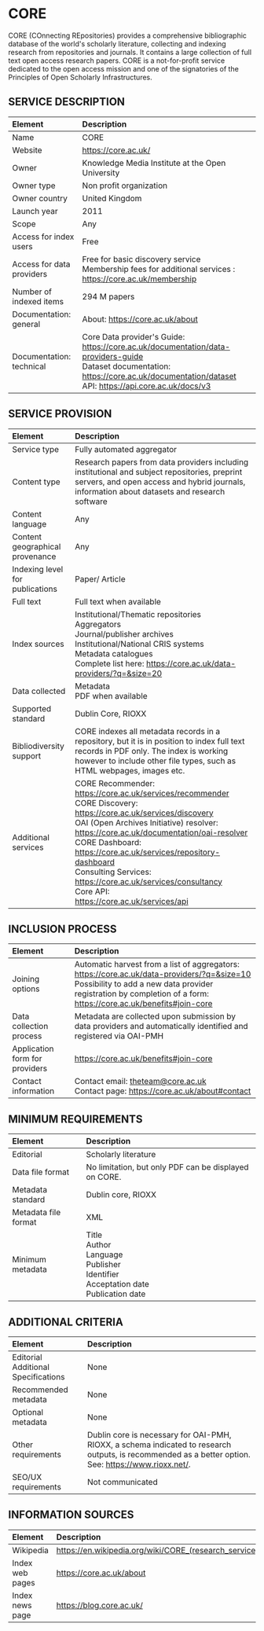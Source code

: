 # CORE

CORE (COnnecting REpositories) provides a comprehensive bibliographic database of the world's scholarly literature, collecting and indexing research from repositories and journals. It contains a large collection of full text open access research papers. CORE is a not-for-profit service dedicated to the open access mission and one of the signatories of the Principles of Open Scholarly Infrastructures.


## SERVICE DESCRIPTION

| Element | Description |
| :- | :- |
| Name | CORE |
| Website | https://core.ac.uk/ |
| Owner | Knowledge Media Institute at the Open University |
| Owner type | Non profit organization |
| Owner country | United Kingdom |
| Launch year | 2011 |
| Scope | Any |
| Access for index users | Free |
| Access for data providers | Free for basic discovery  service<br>Membership fees for additional services : https://core.ac.uk/membership  |
| Number of indexed items | 294 M papers |
| Documentation: general | About: https://core.ac.uk/about   |
| Documentation: technical | Core Data provider's Guide: https://core.ac.uk/documentation/data-providers-guide<br>Dataset documentation: https://core.ac.uk/documentation/dataset  <br>API: https://api.core.ac.uk/docs/v3  |

## SERVICE PROVISION

| Element | Description |
| :- | :- |
| Service type | Fully automated aggregator  |
| Content type | Research papers from data providers including institutional and subject repositories, preprint servers, and open access and hybrid journals, information about datasets and research software |
| Content language | Any |
| Content geographical provenance | Any |
| Indexing level for publications | Paper/ Article |
| Full text | Full text when available |
| Index sources | Institutional/Thematic repositories<br>Aggregators <br>Journal/publisher archives <br>Institutional/National CRIS systems <br>Metadata catalogues <br>Complete list here: https://core.ac.uk/data-providers/?q=&size=20 |
| Data collected | Metadata <br>PDF when available |
| Supported standard | Dublin Core, RIOXX |
| Bibliodiversity support | CORE indexes all metadata records in a repository, but it is in position to index full text records in PDF only. The index is working however to include other file types, such as HTML webpages, images etc. |
| Additional services | CORE Recommender:<br>https://core.ac.uk/services/recommender <br>CORE Discovery:<br>https://core.ac.uk/services/discovery <br>OAI (Open Archives Initiative) resolver:<br>https://core.ac.uk/documentation/oai-resolver <br>CORE Dashboard:<br>https://core.ac.uk/services/repository-dashboard <br>Consulting Services:<br>https://core.ac.uk/services/consultancy<br>Core API: <br>https://core.ac.uk/services/api |

## INCLUSION PROCESS

| Element | Description |
| :- | :- |
| Joining options | Automatic harvest from a list of aggregators: https://core.ac.uk/data-providers/?q=&size=10<br>Possibility to add a new data provider registration by completion of a form: https://core.ac.uk/benefits#join-core |
| Data collection process | Metadata are collected upon submission by data providers and automatically identified and registered via OAI-PMH  |
| Application form for providers | https://core.ac.uk/benefits#join-core |
| Contact information | Contact email: theteam@core.ac.uk <br>Contact page: https://core.ac.uk/about#contact  |

## MINIMUM REQUIREMENTS

| Element | Description |
| :- | :- |
| Editorial | Scholarly literature |
| Data file format | No limitation, but only PDF can be displayed on CORE. |
| Metadata standard | Dublin core, RIOXX |
| Metadata file format | XML |
| Minimum metadata | Title<br>Author<br>Language<br>Publisher<br>Identifier<br>Acceptation date<br>Publication date |

## ADDITIONAL CRITERIA

| Element | Description |
| :- | :- |
| Editorial Additional Specifications | None |
| Recommended metadata | None |
| Optional metadata | None |
| Other requirements | Dublin core is necessary for OAI-PMH, RIOXX, a schema indicated to research outputs, is recommended as a better option. See: https://www.rioxx.net/. |
| SEO/UX requirements | Not communicated |

## INFORMATION SOURCES

| Element | Description |
| :- | :- |
| Wikipedia | https://en.wikipedia.org/wiki/CORE_(research_service) |
| Index web pages | https://core.ac.uk/about |
| Index news page | https://blog.core.ac.uk/ |